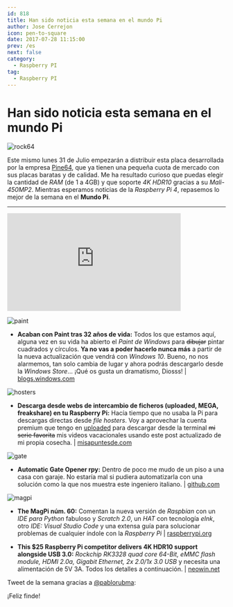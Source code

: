 ```yaml
---
id: 818
title: Han sido noticia esta semana en el mundo Pi
author: Jose Cerrejon
icon: pen-to-square
date: 2017-07-28 11:15:00
prev: /es
next: false
category:
  - Raspberry PI
tag:
  - Raspberry PI
---
```


# Han sido noticia esta semana en el mundo Pi

![rock64](/images/2017/07/rock64.png)

Este mismo lunes 31 de Julio empezarán a distribuir esta placa desarrollada por la empresa [Pine64](https://www.pine64.org/), que ya tienen una pequeña cuota de mercado con sus placas baratas y de calidad. Me ha resultado curioso que puedas elegir la cantidad de *RAM* (de 1 a 4GB) y que soporte *4K HDR10* gracias a su *Mali-450MP2*. Mientras esperamos noticias de la *Raspberry Pi 4*, repasemos lo mejor de la semana en el **Mundo Pi**.

- - -
<iframe width="400" height="225" src="https://www.youtube.com/embed/Pft7voW5ui8?rel=0" frameborder="0" allowfullscreen></iframe>

![paint](/images/2017/07/paint.jpg)

* **Acaban con Paint tras 32 años de vida:** Todos los que estamos aquí, alguna vez en su vida ha abierto el *Paint de Windows* para ~~dibujar~~ pintar cuadrados y círculos. **Ya no vas a poder hacerlo nunca más** a partir de la nueva actualización que vendrá con *Windows 10*. Bueno, no nos alarmemos, tan solo cambia de lugar y ahora podrás descargarlo desde la *Windows Store*... ¡Qué os gusta un dramatísmo, Diosss! | [blogs.windows.com](https://blogs.windows.com/windowsexperience/2017/07/24/ms-paint-stay/#kfso5VpzB4I3idtf.97)

![hosters](/images/download1.png)

* **Descarga desde webs de intercambio de ficheros (uploaded, MEGA, freakshare) en tu Raspberry Pi:** Hacía tiempo que no usaba la Pi para descargas directas desde *file hosters*. Voy a aprovechar la cuenta premium que tengo en [uploaded](http://ul.to/ref/8900882) para descargar desde la terminal ~~mi serie favorita~~ mis videos vacacionales usando este post actualizado de mi propia cosecha. | [misapuntesde.com](/post.php?id=239)

![gate](/images/2017/07/gate.png)

* **Automatic Gate Opener rpy:** Dentro de poco me mudo de un piso a una casa con garaje. No estaría mal si pudiera automatizarla con una solución como la que nos muestra este ingeniero italiano. | [github.com](https://github.com/sdrabb/automatic-gate-opener-rpy)

![magpi](/images/2017/07/magpi.png)

* **The MagPi núm. 60:** Comentan la nueva versión de *Raspbian* con un *IDE para Python* fabuloso y *Scratch 2.0*, un *HAT* con tecnología *eInk*, otro *IDE: Visual Studio Code* y una extensa guía para solucionar problemas de cualquier índole con la *Raspberry Pi* | [raspberrypi.org](https://www.raspberrypi.org/magpi/issues/60/)

* **This $25 Raspberry Pi competitor delivers 4K HDR10 support alongside USB 3.0:** *Rockchip RK3328 quad core 64-Bit, eMMC flash module, HDMI 2.0a, Gigabit Ethernet, 2x 2.0/1x 3.0 USB* y necesita una alimentación de 5V 3A. Todos los detalles a continuación. | [neowin.net](https://www.neowin.net/news/this-25-raspberry-pi-competitor-delivers-4k-hdr10-support-alongside-usb-30)

Tweet de la semana gracias a [@pablorubma](https://twitter.com/pablorubma):




¡Feliz finde!